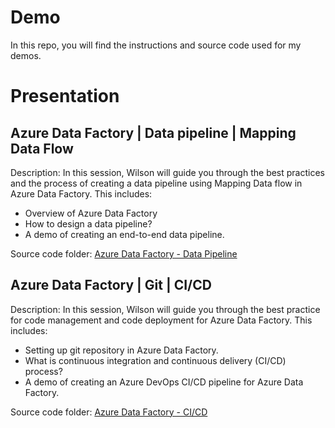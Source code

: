 # Demo
In this repo, you will find the instructions and source code used for my demos. 

# Presentation  
## Azure Data Factory | Data pipeline | Mapping Data Flow
Description: In this session, Wilson will guide you through the best practices and the process of creating a data pipeline using Mapping Data flow in Azure Data Factory. This includes:  
   * Overview of Azure Data Factory
   * How to design a data pipeline? 
   * A demo of creating an end-to-end data pipeline.

Source code folder: [Azure Data Factory - Data Pipeline](./Azure-Data-Factory/data-pipeline)  

## Azure Data Factory | Git | CI/CD
Description: In this session, Wilson will guide you through the best practice for code management and code deployment for Azure Data Factory. This includes:  
   * Setting up git repository in Azure Data Factory.
   * What is continuous integration and continuous delivery (CI/CD) process?
   * A demo of creating an Azure DevOps CI/CD pipeline for Azure Data Factory.

Source code folder: [Azure Data Factory - CI/CD](./Azure-Data-Factory/cicd)  
